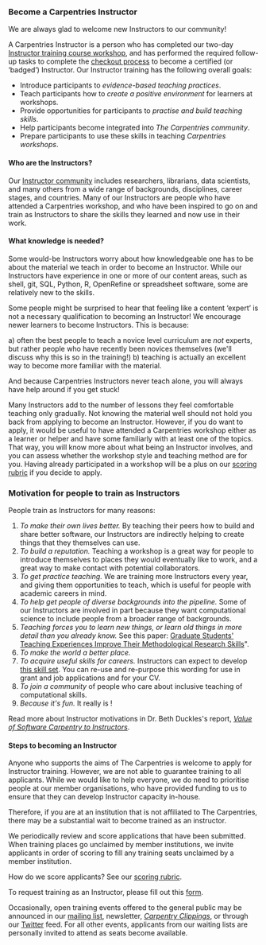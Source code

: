 ### Become a Carpentries Instructor

We are always glad to welcome new Instructors to our community! 

A Carpentries Instructor is a person who has completed our two-day 
[Instructor training course workshop](http://carpentries.github.io/instructor-training/), and 
has performed the required follow-up tasks to complete 
the [checkout process](http://carpentries.github.io/instructor-training/checkout/) to become a certified (or ‘badged’) 
Instructor. Our Instructor training has the following overall goals:

- Introduce participants to *evidence-based teaching practices*.
- Teach participants how to *create a positive environment* for learners at workshops.
- Provide opportunities for participants to *practise and build teaching skills*.
- Help participants become integrated into *The Carpentries community*.
- Prepare participants to use these skills in teaching *Carpentries workshops*.

#### Who are the Instructors?

Our [Instructor community](https://carpentries.org/instructors/) includes researchers, librarians, data scientists, and many others 
from a wide range of backgrounds, disciplines, career stages, and countries. Many of our Instructors are 
people who have attended a Carpentries workshop, and who have been inspired to go on and train as Instructors to 
share the skills they learned and now use in their work.

#### What knowledge is needed?

Some would-be Instructors worry about how knowledgeable one has to be about the material we teach in order to become an Instructor. 
While our Instructors have experience in one or more of our content areas, such as shell, git, SQL, Python, R, OpenRefine or 
spreadsheet software, some are relatively new to the skills. 

Some people might be surprised to hear that feeling like a content ‘expert’ is not a necessary qualification to becoming an 
Instructor! We encourage newer learners to become Instructors. This is because: 

a) often the best people to teach a novice level curriculum are *not* experts, but rather 
people who have recently been novices themselves (we'll discuss why this is so in the training!) 
b) teaching is actually an excellent way to become more familiar with the material. 

And because Carpentries Instructors never teach alone, you will always have help around if you get stuck!

Many Instructors add to the number of lessons they feel comfortable teaching only gradually. Not knowing the material well should not hold you back from applying to become an Instructor. However, if you do want to apply, it would be useful to have attended a Carpentries workshop either as a learner or helper and have some familiarly with at least one of the topics. That way, you will know more about what being an Instructor involves, and you can assess whether the workshop style and teaching method are for you. 
Having already participated in a workshop will be a plus on our [scoring rubric](https://github.com/carpentries/Instructor-training/blob/gh-pages/files/rubric.md) if you decide to apply. 

### Motivation for people to train as Instructors

People train as Instructors for many reasons:

1. *To make their own lives better.* By teaching their peers how to build and share better software, our Instructors are indirectly helping to create things that they themselves can use.
2. *To build a reputation.* Teaching a workshop is a great way for people to introduce themselves to places they would eventually like to work, and a great way to make contact with potential collaborators.
3. *To get practice teaching.* We are training more Instructors every year, and giving them opportunities to teach, which is useful for people with academic careers in mind.
4. *To help get people of diverse backgrounds into the pipeline.* Some of our Instructors are involved in part because they want computational science to include people from a broader range of backgrounds.
5. *Teaching forces you to learn new things, or learn old things in more detail than you already know.* See this paper: [Graduate Students' Teaching Experiences Improve Their Methodological Research Skills](http://science.sciencemag.org/content/333/6045/1037)".
6. *To make the world a better place.* 
7. *To acquire useful skills for careers.* Instructors can expect to develop [this skill set](https://github.com/carpentries/commons/blob/master/text-for-instructors.md). You can re-use and re-purpose this wording for use in grant and job applications and for your CV.
8. *To join a community* of people who care about inclusive teaching of computational skills. 
9. *Because it's fun.* It really is !

Read more about Instructor motivations in Dr. Beth Duckles's report, [*Value of Software Carpentry to Instructors*](https://software-carpentry.org/files/bib/duckles-Instructor-engagement-2016.pdf).

#### Steps to becoming an Instructor

Anyone who supports the aims of The Carpentries is welcome to apply for Instructor training. However, we are not able to 
guarantee training to all applicants. While we would like to help everyone, we do need to prioritise people 
at our member organisations, who have provided funding to us to ensure that they can develop Instructor capacity in-house. 

Therefore, if you are at an institution that is not affiliated to The Carpentries, there may be a substantial wait 
to become trained as an instructor.

We periodically review and score applications that have been submitted. When training places go unclaimed by member institutions, 
we invite applicants in order of scoring to fill any training seats unclaimed by a member institution. 

How do we score applicants? See our [scoring rubric](https://github.com/carpentries/Instructor-training/blob/gh-pages/files/rubric.md).

To request training as an Instructor, please fill out this [form](https://amy.carpentries.org/forms/request_training/).

Occasionally, open training events offered to the general public may be announced 
in our [mailing list](https://carpentries.topicbox.com/groups/discuss), 
newsletter, [*Carpentry Clippings*](http://eepurl.com/cfODMH), or through 
our [Twitter](https://twitter.com/thecarpentries) feed. 
For all other events, applicants from our waiting lists are personally invited to attend as seats become available.
